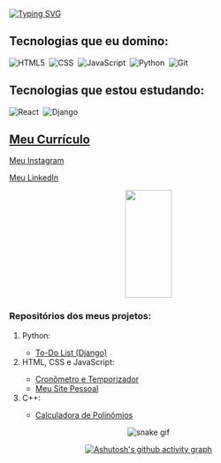 [![Typing SVG](https://readme-typing-svg.herokuapp.com/?color=3AC5C6&size=35&center=true&vCenter=true&width=1000&lines=Olá,+sou+Felipe+Gabriel.;Seja+bem+vindo(a)!+:%29)](https://git.io/typing-svg)

## Tecnologias que eu domino:
![HTML5](https://img.shields.io/badge/-HTML5-%23E34F26.svg?style=flat&logo=HTML5&logoColor=FFFFFF&labelColor=f85149&color=f85149&logoWidth=40&height=30)&nbsp;
![CSS](https://img.shields.io/badge/-CSS3-0D1117?style=flat&logo=css3&logoColor=FFFFFF&labelColor=1572B6&color=1572B6&logoWidth=30)&nbsp;
![JavaScript](https://img.shields.io/badge/-JavaScript-0D1117?style=flat&logo=javascript&logoColor=000000&labelColor=%23F7DF1E&color=%23F7DF1E&logoWidth=30)&nbsp;
![Python](https://img.shields.io/badge/-Python-3670A0?style=flat&logo=python&logoColor=ffdd54&labelColor=2253DB&color=2253DB&logoWidth=30)&nbsp;
![Git](https://img.shields.io/badge/-Git-%23F05033.svg?style=flat&logo=git&logoColor=000000&labelColor=%23F05033&color=%23F05033&logoWidth=30&buttonWidth=30)&nbsp;

## Tecnologias que estou estudando:
![React](https://img.shields.io/badge/-React.js-%2320232a.svg?style=flat&logo=react&logoColor=000&labelColor=%2361DAFB&color=%2361DAFB&logoWidth=40)&nbsp;
![Django](https://img.shields.io/badge/-Django-%23092E20.svg?style=flat&logo=django&logoColor=White&labelColor=092E20&color=092E20&logoWidth=40)&nbsp;

## <a href ="https://github.com/fsilva19/MeuCurriculo" target="_blank"> Meu Currículo </a>

<a href="https://www.instagram.com/felipegabriel.bs/" target="_blank"> Meu Instagram </a>

<a href="https://www.linkedin.com/in/felipe-gabriel-1903/" target="_blank"> Meu LinkedIn </a>

<div align="center">
<img width="41%" height="195px" src="https://github-readme-stats.vercel.app/api/top-langs/?username=fsilva19&layout=compact&hide_border=true&title_color=9AC0E9&text_color=9AC0E9&bg_color=0f0f0f"/>
</div>

### Repositórios dos meus projetos:
<ol>
  <li>Python:</li>
    <ul>
      <li><a href="https://github.com/fsilva19/Projeto_To-Do" target="_blank">To-Do List (Django)</a></li>
    </ul>
  <li>HTML, CSS e JavaScript:</li>
    <ul>
      <li><a href="https://github.com/fsilva19/Projeto_Cronometro" target="_blank">Cronômetro e Temporizador</a></li>
      <li><a href="https://github.com/fsilva19/MeuSiteV2" target="_blank">Meu Site Pessoal</a></li>
    </ul>
  <li>C++:</li>
    <ul>
      <li><a href="https://github.com/fsilva19/Poly" target="_blank">Calculadora de Polinômios</a></li>
    </ul>
</ol>

<div align="center">
  
![snake gif](https://github.com/fsilva19/fsilva19/blob/output/github-contribution-grid-snake.gif)
  
</div>

<div align="center">
    
  [![Ashutosh's github activity graph](https://github-readme-activity-graph.cyclic.app/graph?username=fsilva19&bg_color=0f0f0f&color=5274ff&line=c7c7c7&point=5274ff&area=true&hide_border=true)](https://github.com/ashutosh00710/github-readme-activity-graph)

</div>
